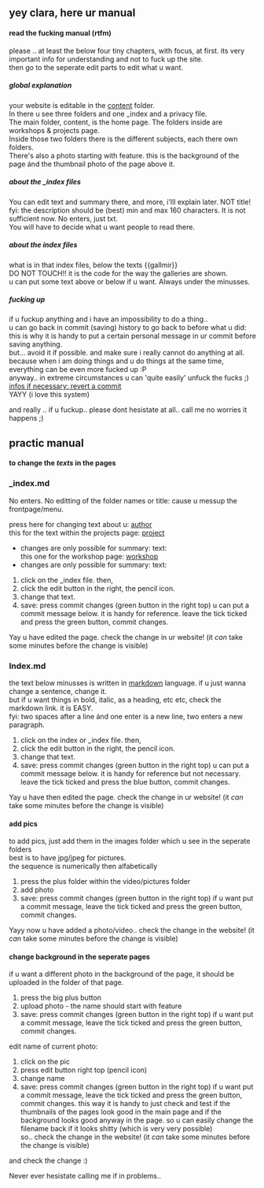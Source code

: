## yey clara, here ur manual
#### read the fucking manual (rtfm) 
please .. at least the below four tiny chapters, with focus, at first. its very important info for understanding and not to fuck up the site.  
then go to the seperate edit parts to edit what u want.

##### global explanation
your website is editable in the [content](https://github.com/clarasaito/clarasaito.github.io/tree/main/content) folder.  
In there u see three folders and one _index and a privacy file.  
The main folder, content, is the home page. The folders inside are workshops & projects page.  
Inside those two folders there is the different subjects, each there own folders.  
There's also a photo starting with feature. this is the background of the page ánd the thumbnail photo of the page above it.  

##### about the _index files
You can edit text and summary there, and more, i'lll explain later. NOT title!
fyi: the description should be (best) min and max 160 characters. It is not sufficient now. No enters, just txt.  
You will have to decide what u want people to read there.  

##### about the index files
what is in that index files, below the texts {{gallmir}}  
DO NOT TOUCH!! it is the code for the way the galleries are shown.  
u can put some text above or below if u want. Always under the minusses.

##### fucking up
if u fuckup anything and i have an impossibility to do a thing..  
u can go back in commit (saving) history to go back to before what u did:  
this is why it is handy to put a certain personal message in ur commit before saving anything.  
but... avoid it if possible. and make sure i really cannot do anything at all.  
because when i am doing things and u do things at the same time, everything can be even more fucked up :P  
anyway.. in extreme circumstances u can 'quite easily' unfuck the fucks ;) [infos if necessary: revert a commit](https://docs.gitlab.com/ee/user/project/merge_requests/revert_changes.html#revert-a-commit)  
YAYY (i love this system)

and really .. if u fuckup.. please dont hesistate at all.. call me no worries it happens ;)

## practic manual
#### to change the *texts* in the pages
### _index.md   
No enters. No editting of the folder names or title: cause u messup the frontpage/menu.  

press here for changing text about u: [author](https://github.com/clarasaito/clarasaito.github.io/blob/main/content/authors/admin/_index.md?plain=1)  
this for the text within the projects page: [project](https://github.com/clarasaito/clarasaito.github.io/blob/main/content/project/_index.md?plain=1)  
  - changes are only possible for summary: text:  
this one for the workshop page: [workshop](https://github.com/clarasaito/clarasaito.github.io/blob/main/content/workshops/_index.md?plain=1)  
  - changes are only possible for summary: text:
1. click on the _index file. then,  
2. click the edit button in the right, the pencil icon.  
3. change that text.   
4. save: press commit changes (green button in the right top) u can put a commit message below. it is handy for reference. leave the tick ticked and press the green button, commit changes.

Yay u have edited the page. check the change in ur website! (it *can* take some minutes before the change is visible)

### Index.md
the text below minusses is written in [markdown](https://www.markdownguide.org/basic-syntax/) language. if u just wanna change a sentence, change it.  
but if u want things in bold, italic, as a heading, etc etc, check the markdown link. it is EASY.  
fyi: two spaces after a line ánd one enter is a new line, two enters a new paragraph.
1. click on the index or _index file. then,  
2. click the edit button in the right, the pencil icon.  
3. change that text.   
4. save: press commit changes (green button in the right top) u can put a commit message below. it is handy for reference but not necessary. leave the tick ticked and press the blue button, commit changes.  

Yay u have then edited the page. check the change in ur website! (it *can* take some minutes before the change is visible)

#### add pics
to add pics, just add them in the images folder which u see in the seperate folders  
best is to have jpg/jpeg for pictures.  
the sequence is numerically then alfabetically  
1. press the plus folder within the video/pictures folder
2. add photo
3. save:  press commit changes (green button in the right top) if u want put a commit message, leave the tick ticked and press the green button, commit changes.

Yayy now u have added a photo/video.. check the change in the website! (it *can* take some minutes before the change is visible)

#### change background in the seperate pages  
if u want a different photo in the background of the page, it should be uploaded in the folder of that page.
1. press the big plus button
2. upload photo - the name should start with feature
3. save:  press commit changes (green button in the right top) if u want put a commit message, leave the tick ticked and press the green button, commit changes.

edit name of current photo: 
1. click on the pic
2. press edit button right top (pencil icon)
3. change name
4. save:  press commit changes (green button in the right top) if u want put a commit message, leave the tick ticked and press the green button, commit changes.
this way it is handy to just check and test if the thumbnails of the pages look good in the main page and if the background looks good anyway in the page. so u can easily change the filename back if it looks shitty (which is very very possible)  
so.. check the change in the website! (it *can* take some minutes before the change is visible)

and check the change :)

Never ever hesistate calling me if in problems.. 
